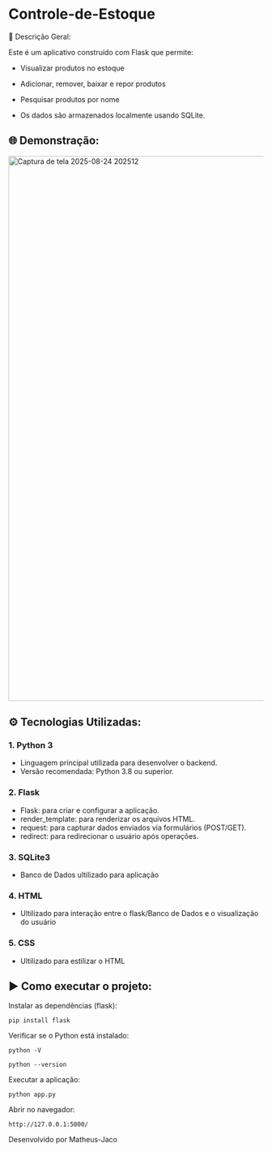 ﻿# Controle-de-Estoque
 
🧾 Descrição Geral:

Este é um aplicativo construído com Flask que permite:

- Visualizar produtos no estoque

- Adicionar, remover, baixar e repor produtos

- Pesquisar produtos por nome

- Os dados são armazenados localmente usando SQLite.

## 🌐 Demonstração:

<img width="1919" height="1075" alt="Captura de tela 2025-08-24 202512" src="https://github.com/user-attachments/assets/195fd226-3588-4352-b1c4-de544a4ae834" />


## ⚙️ Tecnologias Utilizadas:
### 1. Python 3
- Linguagem principal utilizada para desenvolver o backend.
- Versão recomendada: Python 3.8 ou superior.

### 2. Flask
- Flask: para criar e configurar a aplicação.
- render_template: para renderizar os arquivos HTML.
- request: para capturar dados enviados via formulários (POST/GET).
- redirect: para redirecionar o usuário após operações.

### 3. SQLite3
- Banco de Dados ultilizado para aplicação
### 4. HTML
- Ultilizado para interação entre o flask/Banco de Dados e o visualização do usuário
### 5. CSS
- Ultilizado para estilizar o HTML
## ▶️ Como executar o projeto:
Instalar as dependências (flask):
```
pip install flask
```
Verificar se o Python está instalado:
```
python -V
```
```
python --version
```
Executar a aplicação:
```
python app.py
```
Abrir no navegador:
```
http://127.0.0.1:5000/
```
Desenvolvido por Matheus-Jaco


